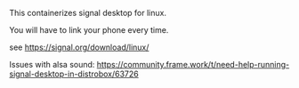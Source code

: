 This containerizes signal desktop for linux.

You will have to link your phone every time.

see https://signal.org/download/linux/

Issues with alsa sound: 
https://community.frame.work/t/need-help-running-signal-desktop-in-distrobox/63726
